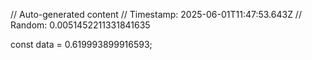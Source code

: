 // Auto-generated content
// Timestamp: 2025-06-01T11:47:53.643Z
// Random: 0.0051452211331841635

const data = 0.619993899916593;